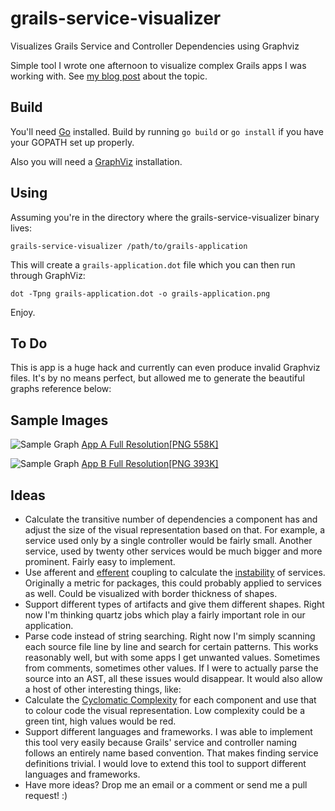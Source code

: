 grails-service-visualizer
=========================

Visualizes Grails Service and Controller Dependencies using Graphviz

Simple tool I wrote one afternoon to visualize complex Grails apps I was working with. See [my blog post](http://ilikeorangutans.github.io/2014/05/03/using-golang-and-graphviz-to-visualize-complex-grails-applications/) about the topic. 

Build
-----

You'll need [Go](http://golang.org/) installed. Build by running `go build` or `go install` if you have your GOPATH set up properly. 

Also you will need a [GraphViz](http://graphviz.org/Download.php) installation.

Using 
-----

Assuming you're in the directory where the grails-service-visualizer binary lives:

    grails-service-visualizer /path/to/grails-application
    
This will create a `grails-application.dot` file which you can then run through GraphViz:

    dot -Tpng grails-application.dot -o grails-application.png
    
Enjoy. 

To Do
-----

This is app is a huge hack and currently can even produce invalid Graphviz files. It's by no means perfect, but allowed me to generate the beautiful graphs reference below:


Sample Images
-------------
![Sample Graph](http://ilikeorangutans.github.io/assets/images/sample-app-01.png)
[App A Full Resolution[PNG 558K]](http://ilikeorangutans.github.io/assets/images/sample-app-01.png)

![Sample Graph](http://ilikeorangutans.github.io/assets/images/sample-app-02.png)
[App B Full Resolution[PNG 393K]](http://ilikeorangutans.github.io/assets/images/sample-app-02.png)


Ideas
-----

- Calculate the transitive number of dependencies a component has and adjust the size of the visual representation based on that. For example, a service used only by a single controller would be fairly small. Another service, used by twenty other services would be much bigger and more prominent. Fairly easy to implement.
- Use afferent and [efferent](http://en.wikipedia.org/wiki/Efferent_coupling) coupling to calculate the [instability](http://en.wikipedia.org/wiki/Software_package_metrics) of services. Originally a metric for packages, this could probably applied to services as well. Could be visualized with border thickness of shapes.
- Support different types of artifacts and give them different shapes. Right now I'm thinking quartz jobs which play a fairly important role in our application. 
- Parse code instead of string searching. Right now I'm simply scanning each source file line by line and search for certain patterns. This works reasonably well, but with some apps I get unwanted values. Sometimes from comments, sometimes other values. If I were to actually parse the source into an AST, all these issues would disappear. It would also allow a host of other interesting things, like: 
- Calculate the [Cyclomatic Complexity](http://en.wikipedia.org/wiki/Cyclomatic_complexity) for each component and use that to colour code the visual representation. Low complexity could be a green tint, high values would be red. 
- Support different languages and frameworks. I was able to implement this tool very easily because Grails' service and controller naming follows an entirely name based convention. That makes finding service definitions trivial. I would love to extend this tool to support different languages and frameworks. 
- Have more ideas? Drop me an email or a comment or send me a pull request! :)

